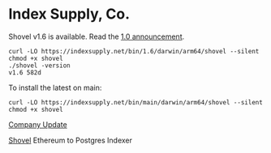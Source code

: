 # Index Supply, Co.

Shovel v1.6 is available. Read the [1.0 announcement][1].

```
curl -LO https://indexsupply.net/bin/1.6/darwin/arm64/shovel --silent
chmod +x shovel
./shovel -version
v1.6 582d
```

To install the latest on main:

```
curl -LO https://indexsupply.net/bin/main/darwin/arm64/shovel --silent
chmod +x shovel
```

[Company Update][2]

[Shovel][3] Ethereum to Postgres Indexer

[1]: https://indexsupply.com/shovel/1.0
[2]: https://indexsupply.com/update-1
[3]: https://indexsupply.com/shovel
